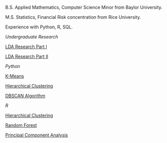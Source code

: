 B.S. Applied Mathematics, Computer Science Minor from Baylor University.

M.S. Statistics, Financial Risk concentration from Rice University.

Experience with Python, R, SQL.

*Undergraduate Research*  

[LDA Research Part I](lda_part1.html)  

[LDA Research Part II](lda_part2.html)  

*Python*  

[K-Means](kmeans.html)  

[Hierarchical Clustering](hclustering_python.html)  

[DBSCAN Algorithm](dbscan.html) 

*R*  

[Hierarchical Clustering](hclustering_R.html)  

[Random Forest](credit_card_def_R.html)  

[Principal Component Analysis](pca.html)
